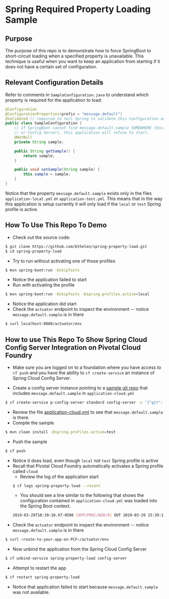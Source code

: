 # Spring Required Property Loading Sample

## Purpose
The purpose of this repo is to demonstrate how to force SpringBoot to short-circuit loading when a specified property 
is unavailable.  This technique is useful when you want to keep an application from starting if it does not have a 
certain set of configuration.

## Relevant Configuration Details
Refer to comments in `SampleConfiguration.java` to understand which property is required for the application to load:

```java
@Configuration
@ConfigurationProperties(prefix = "message.default")
@Validated // required to tell Spring to validate this Configuration on load
public class SampleConfiguration {
    // If SpringBoot cannot find message.default.sample SOMEWHERE (Environment Variables, Properties Files,
    // or Config Server), this application will refuse to start.
    @NotNull
    private String sample;

    public String getSample() {
        return sample;
    }

    public void setSample(String sample) {
        this.sample = sample;
    }
}
```

Notice that the property `message.default.sample` exists only in the files `application-local.yml` or 
`application-test.yml`. This means that in the way this application is setup currently it will only load if the 
`local` or `test` Spring profile is active.

## How To Use This Repo To Demo
* Check out the source code:
```bash
$ git clone https://github.com/bthelen/spring-property-load.git 
$ cd spring-property-load
```
- Try to run without activating one of those profiles
```bash
$ mvn spring-boot:run -DskipTests
```
- Notice the application failed to start
- Run with activating the profile
```bash
$ mvn spring-boot:run -DskipTests -Dspring.profiles.active=local
```
- Notice the application did start
- Check the `actuator` endpoint to inspect the environment -- notice `message.default.sample` is in there
```bash
$ curl localhost:8080/actuator/env
```

## How to use This Repo To Show Spring Cloud Config Server Integration on Pivotal Cloud Foundry
* Make sure you are logged on to a foundation where you have access to `cf push` and you have the ability to 
`cf create-service` an instance of Spring Cloud Config Server.
- Create a config server instance pointing to a [sample git repo](https://github.com/bthelen/spring-config-repo) that includes `message.default.sample` in 
`application-cloud.yml`
```bash
$ cf create-service p-config-server standard config-server -c '{"git": {"uri": "https://github.com/bthelen/spring-config-repo.git" }}'
```
- Review the file [application-cloud.yml](https://github.com/bthelen/spring-config-repo/blob/master/application-cloud.yml) to see that `message.default.sample` is there.
- Compile the sample
```bash
$ mvn clean install -Dspring.profiles.active=test
```
- Push the sample
```bash
$ cf push
```
- Notice it does load, even though `local` not `test` Spring profile is active
- Recall that Pivotal Cloud Foundry automatically activates a Spring profile called `cloud`
  * Review the log of the application start
  ```bash
  $ cf logs spring-property-load --recent
  ```
  - You should see a line similar to the following that shows the configuration contained in `application-cloud.yml` 
  was loaded into the Spring Boot context.
  ```bash
  2019-03-29T10:39:10.97-0500 [APP/PROC/WEB/0] OUT 2019-03-29 15:39:10.973  INFO 23 --- [           main] b.c.PropertySourceBootstrapConfiguration : Located property source: CompositePropertySource {name='configService', propertySources=[MapPropertySource {name='configClient'}, MapPropertySource {name='https://github.com/bthelen/spring-config-repo.git/application-cloud.yml'}, MapPropertySource {name='https://github.com/bthelen/spring-config-repo.git/application.yml'}]}
   ```
- Check the `actuator` endpoint to inspect the environment -- notice `message.default.sample` is in there
```bash
$ curl <route-to-your-app-on-PCF>/actuator/env
```
- Now unbind the application from the Spring Cloud Config Server
```bash
$ cf unbind-service spring-property-load config-server
```
- Attempt to restart the app
```bash
$ cf restart spring-property-load
```
- Notice that application failed to start because `message.default.sample` was not available.

